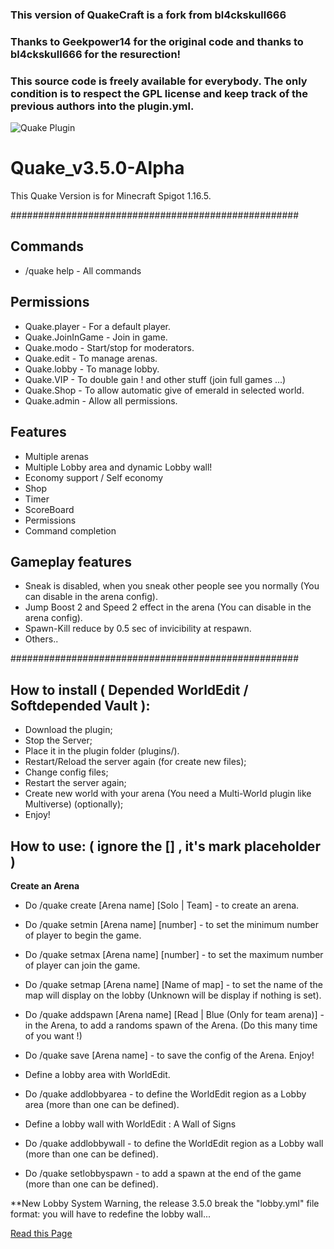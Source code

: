 ### This version of QuakeCraft is a fork from bl4ckskull666
### Thanks to Geekpower14 for the original code and thanks to bl4ckskull666 for the resurection!
### This source code is freely available for everybody. The only condition is to respect the GPL license and keep track of the previous authors into the plugin.yml.

![Quake Plugin](https://media.forgecdn.net/avatars/67/696/636163107094889338.png)

# Quake_v3.5.0-Alpha
This Quake Version is for Minecraft Spigot 1.16.5.

####################################################

## Commands
* /quake help - All commands

## Permissions
* Quake.player - For a default player.
* Quake.JoinInGame - Join in game.
* Quake.modo - Start/stop for moderators.
* Quake.edit - To manage arenas.
* Quake.lobby - To manage lobby.
* Quake.VIP - To double gain ! and other stuff (join full games ...)
* Quake.Shop - To allow automatic give of emerald in selected world.
* Quake.admin - Allow all permissions.

## Features
* Multiple arenas
* Multiple Lobby area and dynamic Lobby wall!
* Economy support / Self economy
* Shop
* Timer
* ScoreBoard
* Permissions
* Command completion

## Gameplay features
* Sneak is disabled, when you sneak other people see you normally (You can disable in the arena config).
* Jump Boost 2 and Speed 2 effect in the arena (You can disable in the arena config).
* Spawn-Kill reduce by 0.5 sec of invicibility at respawn.
* Others..

####################################################

## How to install ( Depended WorldEdit / Softdepended Vault ):
* Download the plugin;
* Stop the Server;
* Place it in the plugin folder (plugins/).
* Restart/Reload the server again (for create new files);
* Change config files;
* Restart the server again;
* Create new world with your arena (You need a Multi-World plugin like Multiverse) (optionally);
* Enjoy!

## How to use: ( ignore the [] , it's mark placeholder )
**Create an Arena**
* Do /quake create [Arena name] [Solo | Team] - to create an arena.
* Do /quake setmin [Arena name] [number] - to set the minimum number of player to begin the game.
* Do /quake setmax [Arena name] [number] - to set the maximum number of player can join the game.
* Do /quake setmap [Arena name] [Name of map] - to set the name of the map will display on the lobby (Unknown will be display if nothing is set).
* Do /quake addspawn [Arena name] [Read | Blue (Only for team arena)] - in the Arena, to add a randoms spawn of the Arena. (Do this many time of you want !)
* Do /quake save [Arena name] - to save the config of the Arena. Enjoy!

* Define a lobby area with WorldEdit.
* Do /quake addlobbyarea - to define the WorldEdit region as a Lobby area (more than one can be defined).
* Define a lobby wall with WorldEdit :  A Wall of Signs
* Do /quake addlobbywall - to define the WorldEdit region as a Lobby wall (more than one can be defined).
* Do /quake setlobbyspawn - to add a spawn at the end of the game (more than one can be defined).

**New Lobby System
Warning, the release 3.5.0 break the "lobby.yml" file format: you will have to redefine the lobby wall...

[Read this Page](https://github.com/Bl4ckSkull666/Quake---The-Gun-Game/wiki/Lobby-system)
